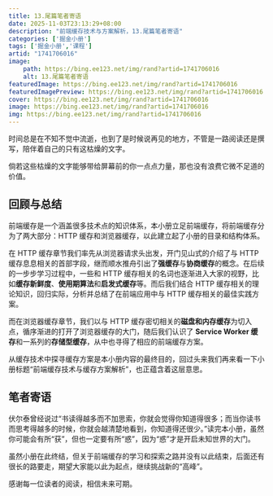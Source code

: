 ```yaml
---
title: 13.尾篇笔者寄语
date: 2025-11-03T23:13:29+08:00
description: "前端缓存技术与方案解析，13.尾篇笔者寄语"
categories: ['掘金小册']
tags: ['掘金小册','课程']
artid: "1741706016"
image:
    path: https://bing.ee123.net/img/rand?artid=1741706016
    alt: 13.尾篇笔者寄语
featuredImage: https://bing.ee123.net/img/rand?artid=1741706016
featuredImagePreview: https://bing.ee123.net/img/rand?artid=1741706016
cover: https://bing.ee123.net/img/rand?artid=1741706016
image: https://bing.ee123.net/img/rand?artid=1741706016
img: https://bing.ee123.net/img/rand?artid=1741706016
---
```


时间总是在不知不觉中流逝，也到了是时候说再见的地方，不管是一路阅读还是撰写，陪伴着自己的只有这枯燥的文字。

倘若这些枯燥的文字能够带给屏幕前的你一点点力量，那也没有浪费它微不足道的价值。

## 回顾与总结

前端缓存是一个涵盖很多技术点的知识体系，本小册立足前端缓存，将前端缓存分为了两大部分：HTTP 缓存和浏览器缓存，以此建立起了小册的目录和结构体系。

在 HTTP 缓存章节我们率先从浏览器请求头出发，开门见山式的介绍了与 HTTP 缓存息息相关的首部字段，继而顺水推舟引出了**强缓存**与**协商缓存**的概念。在后续的一步步学习过程中，一些和 HTTP 缓存相关的名词也逐渐进入大家的视野，比如**缓存新鲜度**、**使用期算法**和**启发式缓存**等。而后我们结合 HTTP 缓存相关的理论知识，回归实际，分析并总结了在前端应用中与 HTTP 缓存相关的最佳实践方案。

而在浏览器缓存章节，我们以与 HTTP 缓存密切相关的**磁盘和内存缓存**为切入点，循序渐进的打开了浏览器缓存的大门，随后我们认识了 **Service Worker 缓存**和一系列的**存储型缓存**，从中也寻得了相应的前端缓存方案。

从缓存技术中探寻缓存方案是本小册内容的最终目的，回过头来我们再来看一下小册标题“前端缓存技术与缓存方案解析”，也正蕴含着这层意思。

## 笔者寄语

伏尔泰曾经说过“书读得越多而不加思索，你就会觉得你知道得很多；而当你读书而思考得越多的时候，你就会越清楚地看到，你知道得还很少。”读完本小册，虽然你可能会有所“获”，但也一定要有所“惑”，因为“惑”才是开启未知世界的大门。

虽然小册在此终结，但关于前端缓存的学习和探索之路并没有以此结束，后面还有很长的路要走，期望大家能以此为起点，继续挑战新的“高峰”。

感谢每一位读者的阅读，相信未来可期。

